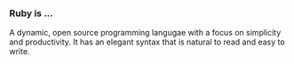  ### Ruby is ...
A dynamic, open source programming langugae with a focus on simplicity and productivity. It has an elegant syntax that is natural to read and easy to write.